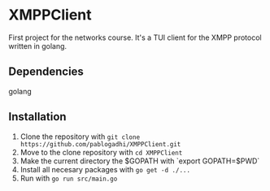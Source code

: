 # XMPPClient
First project for the networks course. It's a TUI client for the XMPP protocol written in golang.

## Dependencies
golang

## Installation
1. Clone the repository with `git clone https://github.com/pablogadhi/XMPPClient.git`
2. Move to the clone repository with `cd XMPPClient`
3. Make the current directory the $GOPATH with `export GOPATH=$PWD`
4. Install all necesary packages with `go get -d ./...`
5. Run with `go run src/main.go`

